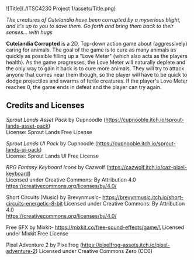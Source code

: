 ![Title](./ITSC4230 Project 1/assets/Title.png)

*The creatures of Cutelandia have been corrupted by a myserious blight, and it's up to you to save them. Go forth and bring them back to their senses... with hugs*

**Cutelandia Corrupted** is a 2D, Top-down action game about (aggressively) caring for animals. The goal of the game is to cure as many animals as quickly as possible filling up a "Love Meter" (which also acts as the players health). As the game progresses, the Love Meter will naturally deplete and the only way to gain it back is to cure more animals. They will try to attack anyone that comes near them though, so the player will have to be quick to dodge projectiles and swarms of ferile creatures. If the player's Love Meter reaches 0, the game ends in defeat and the player can try again.

## Credits and Licenses

*Sprout Lands Asset Pack* by Cupnoodle (https://cupnooble.itch.io/sprout-lands-asset-pack)\
License: Sprout Lands Free License

*Sprout Lands UI Pack* by Cupnoodle (https://cupnooble.itch.io/sprout-lands-ui-pack)\
License: Sprout Lands UI Free License

*RPG Fantasy Keyboard Icons* by Cazwolf (https://cazwolf.itch.io/caz-pixel-keyboard)\
Licensed under Creative Commons: By Attribution 4.0\
https://creativecommons.org/licenses/by/4.0/

Short Circuits (Music) by Brevynmusic- https://brevynmusic.itch.io/short-circuits-energetic-8-bit
Licensed under Creative Commons: By Attribution 4.0\
https://creativecommons.org/licenses/by/4.0/

Free SFX by Mixkit- https://mixkit.co/free-sound-effects/game/\
Licensed under Mixkit Free License

Pixel Adventure 2 by Pixelfrog (https://pixelfrog-assets.itch.io/pixel-adventure-2)
Licensed under Creative Commons Zero (CC0)